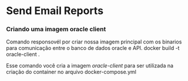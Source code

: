 # Send Email Reports

### Criando uma imagem oracle client

Comando responsovél por criar nossa imagem principal com os binarios para comunicação entre o banco de dados oracle e API.
docker build -t oracle-client .

Esse comando você cria a imagem *oracle-client* para ser utilizada na criação do container no arquivo docker-compose.yml